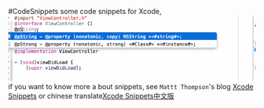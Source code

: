 #CodeSnippets
some code snippets for Xcode, 
![logo](/Images/logo.gif)
if you want to know more a bout snippets, see `Mattt Thompson`'s blog [Xcode Snippets](http://nshipster.com/xcode-snippets/) or chinese translate[Xcode Snippets中文版](http://nshipster.cn/xcode-snippets/)
